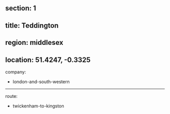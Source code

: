 section: 1
----
title: Teddington
----
region: middlesex
----
location: 51.4247, -0.3325
----
company:
- london-and-south-western
----
route:
- twickenham-to-kingston
